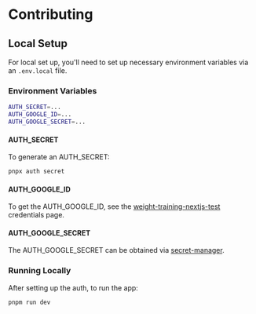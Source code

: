 # Contributing

## Local Setup

For local set up, you'll need to set up necessary environment variables via an `.env.local` file.

### Environment Variables

```sh
AUTH_SECRET=...
AUTH_GOOGLE_ID=...
AUTH_GOOGLE_SECRET=...
```

#### AUTH_SECRET

To generate an AUTH_SECRET:

```sh
pnpx auth secret
```

#### AUTH_GOOGLE_ID

To get the AUTH_GOOGLE_ID, see the [weight-training-nextjs-test] credentials page.

#### AUTH_GOOGLE_SECRET

The AUTH_GOOGLE_SECRET can be obtained via [secret-manager].

[weight-training-nextjs-test]: https://console.cloud.google.com/apis/credentials?inv=1&invt=AbyXSA&project=weight-training-nextjs-test
[secret-manager]: https://console.cloud.google.com/security/secret-manager/secret/oauth-secret-test/versions?inv=1&invt=AbyXSA&project=weight-training-nextjs-test

### Running Locally

After setting up the auth, to run the app:

```sh
pnpm run dev
```
